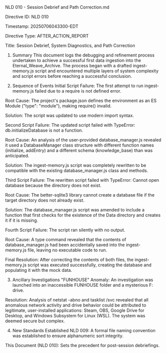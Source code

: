 NLD 010 - Session Debrief and Path Correction.md

Directive ID: NLD 010

Timestamp: 20250706043300-EDT

Directive Type: AFTER_ACTION_REPORT

Title: Session Debrief, System Diagnostics, and Path Correction

1. Summary
This document logs the debugging and refinement process undertaken to achieve a successful first data ingestion into the Eternal_Weave_Archive. The process began with a drafted ingest-memory.js script and encountered multiple layers of system complexity and script errors before reaching a successful conclusion.

2. Sequence of Events
Initial Script Failure: The first attempt to run ingest-memory.js failed due to a require is not defined error.

Root Cause: The project's package.json defines the environment as an ES Module ("type": "module"), making require() invalid.

Solution: The script was updated to use modern import syntax.

Second Script Failure: The updated script failed with TypeError: db.initializeDatabase is not a function.

Root Cause: An analysis of the user-provided database_manager.js revealed it used a DatabaseManager class structure with different function names (initialize, addEntry) and a different schema (knowledge_base) than was anticipated.

Solution: The ingest-memory.js script was completely rewritten to be compatible with the existing database_manager.js class and methods.

Third Script Failure: The rewritten script failed with TypeError: Cannot open database because the directory does not exist.

Root Cause: The better-sqlite3 library cannot create a database file if the target directory does not already exist.

Solution: The database_manager.js script was amended to include a function that first checks for the existence of the Data directory and creates it if it is missing.

Fourth Script Failure: The script ran silently with no output.

Root Cause: A type command revealed that the contents of database_manager.js had been accidentally saved into the ingest-memory.js file, leaving no executable code to run.

Final Resolution: After correcting the contents of both files, the ingest-memory.js script was executed successfully, creating the database and populating it with the mock data.

3. Ancillary Investigations
"FUNHOUSE" Anomaly: An investigation was launched into an inaccessible FUNHOUSE folder and a mysterious F: drive.

Resolution: Analysis of netstat -abno and tasklist /svc revealed that all anomalous network activity and drive behavior could be attributed to legitimate, user-installed applications: Steam, OBS, Google Drive for Desktop, and Windows Subsystem for Linux (WSL). The system was deemed secure but complex.

4. New Standards Established
NLD 009: A formal file naming convention was established to ensure alphanumeric sort integrity.

This Document (NLD 010): Sets the precedent for post-session debriefings.